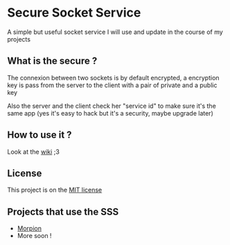 <h1>Secure Socket Service</h1>

A simple but useful socket service I will use and update in the course of my projects


<h2>What is the secure ?</h2>

The connexion between two sockets is by default encrypted, a encryption key is pass from the server to the client with a pair of private and a public key

Also the server and the client check her "service id" to make sure it's the same app (yes it's easy to hack but it's a security, maybe upgrade later)


<h2>How to use it ?</h2>

Look at the [wiki](https://github.com/flifloo/SecureSocketService/wiki) ;3


<h2>License</h2>

This project is on the [MIT license](https://github.com/flifloo/SecureSocketService/blob/master/LICENSE)


<h2>Projects that use the SSS</h2>

* [Morpion](https://github.com/flifloo/Morpion)
* More soon !
